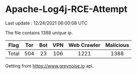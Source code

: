 
# Apache-Log4j-RCE-Attempt

Last update : 12/24/2021 06:00:08 UTC

The file contains 1388 unique ip.

| Flag | Tor | Bot | VPN | Web Crawler | Malicious |
| :-:  | :-: | :-: | :-: | :-:         | :-:       |
| Total| 504  | 23  | 106  | 1221          | 1388        |

Getting from https://www.greynoise.io api.